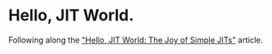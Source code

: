 # Hello, JIT World.

Following along the ["Hello, JIT World: The Joy of Simple JITs"](http://blog.reverberate.org/2012/12/hello-jit-world-joy-of-simple-jits.html) article.

